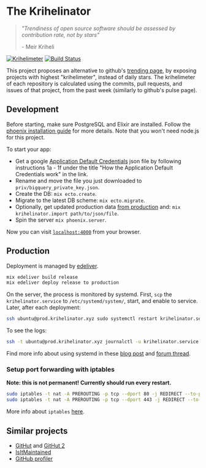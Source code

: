 # The Krihelinator

> *"Trendiness of open source software should be assessed by contribution rate, not by stars"*
>
> \- Meir Kriheli

[![Krihelimeter](http://krihelinator.xyz/badge/Nagasaki45/krihelinator)](http://krihelinator.xyz)
[![Build Status](https://travis-ci.org/Nagasaki45/krihelinator.svg?branch=master)](https://travis-ci.org/Nagasaki45/krihelinator)

This project proposes an alternative to github's [trending page](http://github.com/trending), by exposing projects with highest "krihelimeter", instead of daily stars. The krihelimeter of each repository is calculated using the commits, pull requests, and issues of that project, from the past week (similarly to github's pulse page).

## Development

Before starting, make sure PostgreSQL and Elixir are installed. Follow the [phoenix installation guide](http://www.phoenixframework.org/docs/installation) for more details. Note that you won't need node.js for this project.

To start your app:

  * Get a google [Application Default Credentials](https://developers.google.com/identity/protocols/application-default-credentials) json file by following instructions 1a - 1f under the title "How the Application Default Credentials work" in the link.
  * Rename and move the file you just downloaded to `priv/bigquery_private_key.json`.
  * Create the DB: `mix ecto.create`.
  * Migrate to the latest DB scheme: `mix ecto.migrate`.
  * Optionally, get updated production data [from production](http://krihelinator.xyz/data) and: `mix krihelinator.import path/to/json/file`.
  * Spin the server `mix phoenix.server`.

Now you can visit [`localhost:4000`](http://localhost:4000) from your browser.

## Production

Deployment is managed by [edeliver](https://github.com/boldpoker/edeliver).

```bash
mix edeliver build release
mix edeliver deploy release to production
```

On the server, the process is monitored by systemd.
First, `scp` the `krihelinator.service` to `/etc/systemd/system/`, start, and enable to service.
Later, after each deployment:

``` bash
ssh ubuntu@prod.krihelinator.xyz sudo systemctl restart krihelinator.service
```

To see the logs:

```bash
ssh -t ubuntu@prod.krihelinator.xyz journalctl -u krihelinator.service
```

Find more info about using systemd in these [blog post](https://mfeckie.github.io/Phoenix-In-Production-With-Systemd/) and [forum thread](https://elixirforum.com/t/elixir-apps-as-systemd-services/2400).

### Setup port forwarding with iptables

**Note: this is not permanent! Currently should run every restart.**

```bash
sudo iptables -t nat -A PREROUTING -p tcp --dport 80 -j REDIRECT --to-ports 4000
sudo iptables -t nat -A PREROUTING -p tcp --dport 443 -j REDIRECT --to-ports 4040
```

More info about `iptables` [here](https://gist.github.com/kentbrew/776580).

## Similar projects

- [GitHut](http://githut.info/) and [GitHut 2](https://madnight.github.io/githut/)
- [IsItMaintained](http://isitmaintained.com/)
- [GitHub profiler](http://www.datasciencecentral.com/profiles/blogs/github-profiler-a-tool-for-repository-evaluation)
